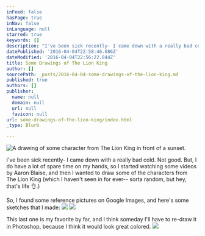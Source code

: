 ```yaml
---
inFeed: false
hasPage: true
inNav: false
inLanguage: null
starred: true
keywords: []
description: "I've been sick recently- I came down with a really bad cold. Not good. But, I do have a lot of spare time on my hands, so I started watching some videos by Aaron Blaise, and then I wanted to draw some of the characters from The Lion King (which I haven't seen in for ever-- sorta random, but hey, that's life \uD83D\uDC4C.)"
datePublished: '2016-04-04T22:58:46.686Z'
dateModified: '2016-04-04T22:56:22.844Z'
title: Some Drawings of The Lion King
author: []
sourcePath: _posts/2016-04-04-some-drawings-of-the-lion-king.md
published: true
authors: []
publisher:
  name: null
  domain: null
  url: null
  favicon: null
url: some-drawings-of-the-lion-king/index.html
_type: Blurb

---
```

![A drawing of some character from The Lion King in front of a sunset.](https://s3-us-west-2.amazonaws.com/the-grid-img/p/65210e649151d14fe91db24f42fdc5b7e20e5e89.jpg)

I've been sick recently- I came down with a really bad cold. Not good. But, I do have a lot of spare time on my hands, so I started watching some videos by Aaron Blaise, and then I wanted to draw some of the characters from The Lion King (which I haven't seen in for ever-- sorta random, but hey, that's life 👌.)

So, I found some reference pictures on Google Images, and here's some sketches that I made:
![](https://s3-us-west-2.amazonaws.com/the-grid-img/p/d0321bb712867fee3689acef6f9b6615eba6175d.jpg)
![](https://s3-us-west-2.amazonaws.com/the-grid-img/p/3187492752c2fef744d07da6d83fe5d8d144a0f0.jpg)

This last one is my favorite by far, and I think someday I'll have to re-draw it in Photoshop, because I think it would look great colored.
![](https://s3-us-west-2.amazonaws.com/the-grid-img/p/5b475a53cfff2be9afd402b7c2151fc5a23cb2f5.jpg)